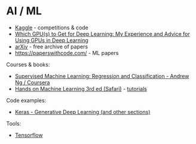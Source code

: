 # AI / ML

* [Kaggle](https://www.kaggle.com/) - competitions & code
* [Which GPU(s) to Get for Deep Learning: My Experience and Advice for Using GPUs in Deep Learning](https://timdettmers.com/2023/01/30/which-gpu-for-deep-learning/)
* [arXiv](https://arxiv.org/) - free archive of papers
* <https://paperswithcode.com/> - ML papers

Courses & books:

* [Supervised Machine Learning: Regression and Classification -  Andrew Ng / Coursera](https://www.coursera.org/learn/machine-learning/)
* [Hands on Machine Learning 3rd ed (Safari)](https://learning.oreilly.com/library/view/hands-on-machine-learning/9781098125967/preface01.html#idm45720251958640) - [tutorials](https://colab.research.google.com/github/ageron/handson-ml3/blob/main/index.ipynb)

Code examples:

* [Keras - Generative Deep Learning (and other sections)](https://keras.io/examples/generative/)

Tools:

* [Tensorflow](https://www.tensorflow.org/)